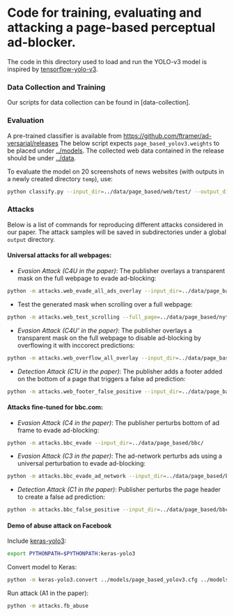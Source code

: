 # Code for training, evaluating and attacking a page-based perceptual ad-blocker.

The code in this directory used to load and run the YOLO-v3 model is inspired 
by [tensorflow-yolo-v3](https://github.com/mystic123/tensorflow-yolo-v3).

### Data Collection and Training

Our scripts for data collection can be found in [data-collection].


### Evaluation

A pre-trained classifier is available from https://github.com/ftramer/ad-versarial/releases
The below script expects `page_based_yolov3.weights` to be placed under [../models](../models).
The collected web data contained in the release should be under [../data](../data).

To evaluate the model on 20 screenshots of news websites 
(with outputs in a newly created directory `temp`), use:

```bash
python classify.py --input_dir=../data/page_based/web/test/ --output_dir=temp
```

### Attacks

Below is a list of commands for reproducing different attacks considered in our paper.
The attack samples will be saved in subdirectories under a global `output` directory.

#### Universal attacks for all webpages:

- *Evasion Attack (C4U in the paper)*: The publisher overlays a transparent mask on the full webpage to evade ad-blocking:
```bash
python -m attacks.web_evade_all_ads_overlay --input_dir=../data/page_based/web/
```

- Test the generated mask when scrolling over a full webpage:
```bash
python -m attacks.web_test_scrolling --full_page=../data/page_based/nytimes_full.png --mask=output/overlay/mask_
```

- *Evasion Attack (C4U' in the paper)*: The publisher overlays a transparent mask on the full 
webpage to disable ad-blocking by overflowing it with inccorect predictions:
```bash
python -m attacks.web_overflow_all_overlay --input_dir=../data/page_based/web/mask_100.png
```

- *Detection Attack (C1U in the paper)*: The publisher adds a footer added on the bottom 
of a page that triggers a false ad prediction:
```bash
python -m attacks.web_footer_false_positive --input_dir=../data/page_based/web/
```

#### Attacks fine-tuned for bbc.com:

- *Evasion Attack (C4 in the paper)*: The publisher perturbs bottom of ad frame to evade 
ad-blocking: 
```bash
python -m attacks.bbc_evade --input_dir=../data/page_based/bbc/
```

- *Evasion Attack (C3 in the paper)*: The ad-network perturbs ads using a universal 
perturbation to evade ad-blocking: 
```bash
python -m attacks.bbc_evade_ad_network --input_dir=../data/page_based/bbc/
```

- *Detection Attack (C1 in the paper)*: Publisher perturbs the page header to create a 
false ad prediction:
```bash
python -m attacks.bbc_false_positive --input_dir=../data/page_based/bbc/
```

#### Demo of abuse attack on Facebook
Include [keras-yolo3](keras-yolo3):

```bash
export PYTHONPATH=$PYTHONPATH:keras-yolo3
```

Convert model to Keras:
```bash
python -m keras-yolo3.convert ../models/page_based_yolov3.cfg ../models/page_based_yolov3.weights ../models/page_based_yolov3.h5
```

Run attack (A1 in the paper):
```bash
python -m attacks.fb_abuse 
```
